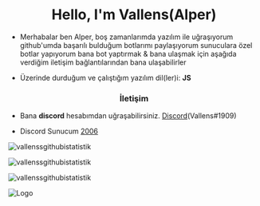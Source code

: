 <h1 align="center">Hello, I'm Vallens(Alper)</h1>



- Merhabalar ben Alper, boş zamanlarımda yazılım ile uğraşıyorum github'umda başarılı bulduğum botlarımı paylaşıyorum sunuculara özel botlar yapıyorum bana bot yaptırmak & bana ulaşmak için aşağıda verdiğim iletişim bağlantılarından bana ulaşabilirler

- Üzerinde durduğum ve çalıştığım yazılım dil(ler)i: **JS**

<h3 align="center">İletişim</h3>

- Bana **discord** hesabımdan uğraşabilirsiniz. [Discord](https://discord.com/users/607925451364499477)(Vallens#1909)

- Discord Sunucum [2006](https://discord.gg/1909)

<p><img align="center" src="https://github-readme-stats.vercel.app/api?username=Vallenss&show_icons=true&theme=radical" alt="vallenssgithubistatistik" /></p>

<p><img align="center" src="https://github-readme-streak-stats.herokuapp.com/?user=Vallenss&theme=radical" alt="vallenssgithubistatistik" /></p> 

<p align="left"> <img src="https://komarev.com/ghpvc/?username=vallenss&label=Profile%20views&color=0e75b6&style=flat" alt="vallenssgithubistatistik" /> </p>


![Logo](https://media.discordapp.net/attachments/607927671720116292/849688974238416936/tomioka.gif) 
